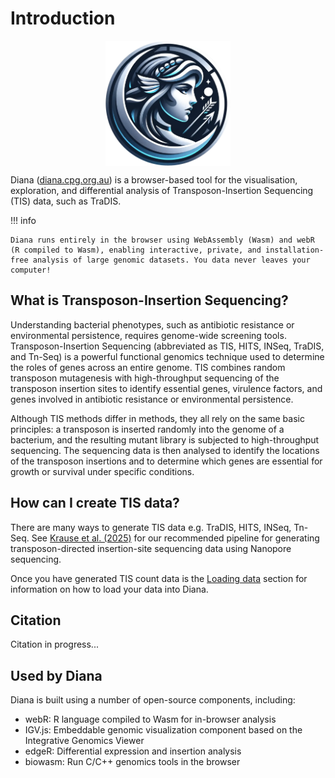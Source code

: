 # Introduction

<img src="./images/logo.webp" alt="logo" width="200" style="align: center; margin: auto; display: block;"/>

Diana ([diana.cpg.org.au](https://diana.cpg.org.au/)) is a browser-based tool for the visualisation, exploration, and differential analysis of Transposon-Insertion Sequencing (TIS) data, such as TraDIS.

!!! info
    
    Diana runs entirely in the browser using WebAssembly (Wasm) and webR (R compiled to Wasm), enabling interactive, private, and installation-free analysis of large genomic datasets. You data never leaves your computer!

## What is Transposon-Insertion Sequencing?

Understanding bacterial phenotypes, such as antibiotic resistance or environmental persistence, requires genome-wide screening tools. Transposon-Insertion Sequencing (abbreviated as TIS, HITS, INSeq, TraDIS, and Tn-Seq) is a powerful functional genomics technique used to determine the roles of genes across an entire genome. TIS combines random transposon mutagenesis with high-throughput sequencing of the transposon insertion sites to identify essential genes, virulence factors, and genes involved in antibiotic resistance or environmental persistence.

Although TIS methods differ in methods, they all rely on the same basic principles: a transposon is inserted randomly into the genome of a bacterium, and the resulting mutant library is subjected to high-throughput sequencing. The sequencing data is then analysed to identify the locations of the transposon insertions and to determine which genes are essential for growth or survival under specific conditions.

## How can I create TIS data?

There are many ways to generate TIS data e.g. TraDIS, HITS, INSeq, Tn-Seq. See [Krause et al. (2025)](https://www.biorxiv.org/content/10.1101/2025.03.03.641140v1.abstract) for our recommended pipeline for generating transposon-directed insertion-site sequencing data using Nanopore sequencing. 

Once you have generated TIS count data is the [Loading data](/data) section for information on how to load your data into Diana.

## Citation

Citation in progress...

## Used by Diana
Diana is built using a number of open-source components, including:

- webR: R language compiled to Wasm for in-browser analysis
- IGV.js: Embeddable genomic visualization component based on the Integrative Genomics Viewer
- edgeR: Differential expression and insertion analysis
- biowasm: Run C/C++ genomics tools in the browser 